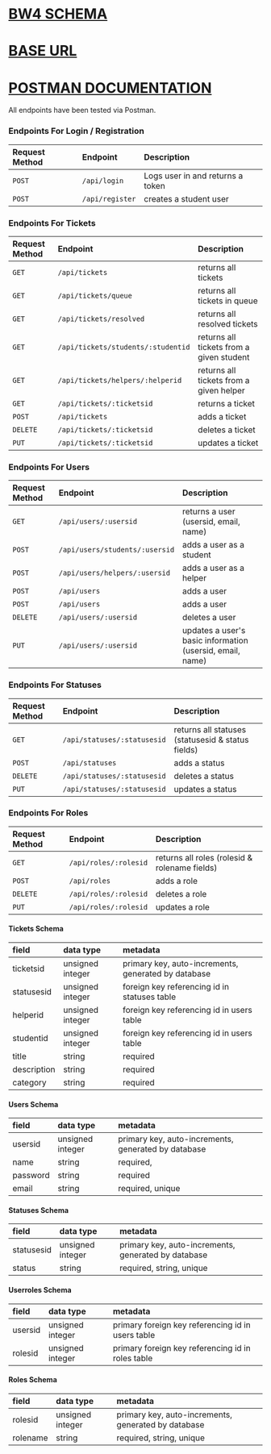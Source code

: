 # [BW4 SCHEMA](https://app.dbdesigner.net/designer/schema/308632)

# [BASE URL](https://devdesk2eli.herokuapp.com/)

# [POSTMAN DOCUMENTATION](https://documenter.getpostman.com/view/6401823/SzKbLvH5?version=latest#13325605-4e44-4804-8593-4c9acbb0e929)

All endpoints have been tested via Postman.

### Endpoints For Login / Registration

| Request Method | Endpoint         | Description                          |
| :------------- | :--------------- | :----------------------------------- |
| `POST`         | `/api/login`     | Logs user in and returns a token     |
| `POST`         | `/api/register`  | creates a student user               |

### Endpoints For Tickets

| Request Method | Endpoint                           | Description                              |
| :------------- | :--------------------------------- | :--------------------------------------- |
| `GET`          | `/api/tickets`                     | returns all tickets                      |
| `GET`          | `/api/tickets/queue`               | returns all tickets in queue             |
| `GET`          | `/api/tickets/resolved`            | returns all resolved tickets             |
| `GET`          | `/api/tickets/students/:studentid` | returns all tickets from a given student |
| `GET`          | `/api/tickets/helpers/:helperid`   | returns all tickets from a given helper  |
| `GET`          | `/api/tickets/:ticketsid`          | returns a ticket                         |
| `POST`         | `/api/tickets`                     | adds a ticket                            |
| `DELETE`       | `/api/tickets/:ticketsid`          | deletes a ticket                         |
| `PUT`          | `/api/tickets/:ticketsid`          | updates a ticket                         |

### Endpoints For Users

| Request Method | Endpoint                       | Description                                               |
| :------------- | :----------------------------- | :-------------------------------------------------------- |
| `GET`          | `/api/users/:usersid`          | returns a user (usersid, email, name)                     |
| `POST`         | `/api/users/students/:usersid` | adds a user as a student                                  |
| `POST`         | `/api/users/helpers/:usersid`  | adds a user as a helper                                   |
| `POST`         | `/api/users`                   | adds a user                                               |
| `POST`         | `/api/users`                   | adds a user                                               |
| `DELETE`       | `/api/users/:usersid`          | deletes a user                                            |
| `PUT`          | `/api/users/:usersid`          | updates a user's basic information (usersid, email, name) |


### Endpoints For Statuses
 
| Request Method | Endpoint                    | Description                                       |
| :------------- | :-------------------------- | :------------------------------------------------ |
| `GET`          | `/api/statuses/:statusesid` | returns all statuses (statusesid & status fields) |
| `POST`         | `/api/statuses`             | adds a status                                     |
| `DELETE`       | `/api/statuses/:statusesid` | deletes a status                                  |
| `PUT`          | `/api/statuses/:statusesid` | updates a status                                  |

### Endpoints For Roles

| Request Method | Endpoint              | Description                                   |
| :------------- | :-------------------- | :-------------------------------------------- |
| `GET`          | `/api/roles/:rolesid` | returns all roles (rolesid & rolename fields) |
| `POST`         | `/api/roles`          | adds a role                                   |
| `DELETE`       | `/api/roles/:rolesid` | deletes a role                                |
| `PUT`          | `/api/roles/:rolesid` | updates a role                                |


#### Tickets Schema

| field       | data type        | metadata                                            |
| :---------- | :--------------- | :-------------------------------------------------- |
| ticketsid   | unsigned integer | primary key, auto-increments, generated by database |
| statusesid  | unsigned integer | foreign key referencing id in statuses table        |
| helperid    | unsigned integer | foreign key referencing id in users table           |
| studentid   | unsigned integer | foreign key referencing id in users table           |
| title       | string           | required                                            |
| description | string           | required                                            |
| category    | string           | required                                            |

#### Users Schema

| field    | data type        | metadata                                               |
| :------- | :--------------- | :--------------------------------------------------    |
| usersid  | unsigned integer | primary key, auto-increments, generated by database    |
| name     | string           | required,                                              |
| password | string           | required                                               |
| email    | string           | required, unique                                       |

#### Statuses Schema

| field      | data type        | metadata                                             |
| :--------  | :--------------- | :--------------------------------------------------- |
| statusesid | unsigned integer | primary key, auto-increments, generated by database  |
| status     | string           | required, string, unique                             |

#### Userroles Schema

| field       | data type        | metadata                                            |
| :---------- | :--------------- | :-------------------------------------------------- |
| usersid     | unsigned integer | primary foreign key referencing id in users table   |
| rolesid     | unsigned integer | primary foreign key referencing id in roles table   |

#### Roles Schema

| field    | data type        | metadata                                               |
| :------  | :--------------- | :--------------------------------------------------    |
| rolesid  | unsigned integer | primary key, auto-increments, generated by database    |
| rolename | string           | required, string, unique                               |
